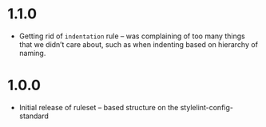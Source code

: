 # 1.1.0

-   Getting rid of `indentation` rule – was complaining of too many things that we didn’t care about, such as when indenting based on hierarchy of naming.

# 1.0.0

-   Initial release of ruleset – based structure on the stylelint-config-standard

